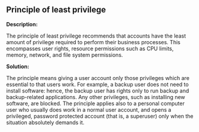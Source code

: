 
Principle of least privilege
-------

**Description:**

The principle of least privilege recommends that accounts have the least amount of privilege required to perform their business processes. This encompasses user rights, resource permissions such as CPU limits, memory, network, and file system permissions. 


**Solution:**

The principle means giving a user account only those privileges which are essential to that users work. For example, a backup user does not need to install software: hence, the backup user has rights only to run backup and backup-related applications. Any other privileges, such as installing new software, are blocked. The principle applies also to a personal computer user who usually does work in a normal user account, and opens a privileged, password protected account (that is, a superuser) only when the situation absolutely demands it.

	